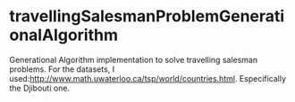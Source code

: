 # travellingSalesmanProblemGenerationalAlgorithm
Generational Algorithm implementation to solve travelling salesman problems. For the datasets, I used:http://www.math.uwaterloo.ca/tsp/world/countries.html. Especifically the Djibouti one.
